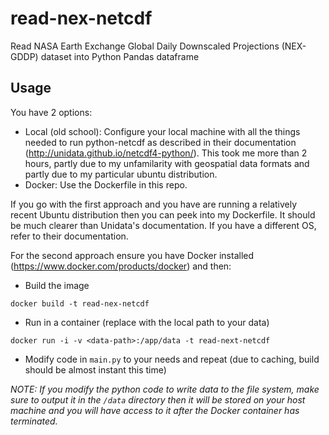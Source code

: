 # read-nex-netcdf
Read NASA Earth Exchange Global Daily Downscaled Projections (NEX-GDDP) dataset into Python Pandas dataframe

## Usage
You have 2 options: 

- Local (old school): Configure your local machine with all the things needed to run python-netcdf as described in their documentation (http://unidata.github.io/netcdf4-python/). This took me more than 2 hours, partly due to my unfamilarity with geospatial data formats and partly due to my particular ubuntu distribution. 
- Docker: Use the Dockerfile in this repo.

If you go with the first approach and you have are running a relatively recent Ubuntu distribution then you can peek into my Dockerfile. It should be much clearer than Unidata's documentation. If you have a different OS, refer to their documentation.

For the second approach ensure you have Docker installed (https://www.docker.com/products/docker) and then:
- Build the image
```
docker build -t read-nex-netcdf
```
- Run in a container (replace <data-path> with the local path to your data)
```
docker run -i -v <data-path>:/app/data -t read-next-netcdf
```
- Modify code in `main.py` to your needs and repeat (due to caching, build should be almost instant this time)

*NOTE: If you modify the python code to write data to the file system, make sure to output it in the `/data` directory then it will be stored on your host machine and you will have access to it after the Docker container has terminated.*
